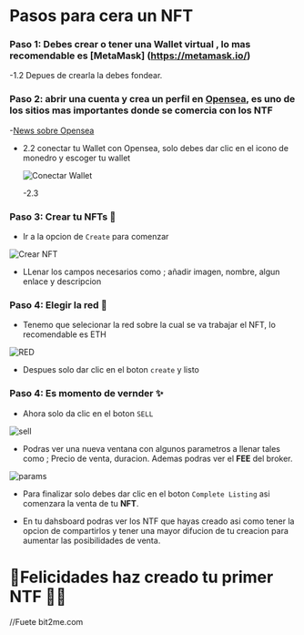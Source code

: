 # Pasos para cera un NFT 

### Paso 1: Debes crear o tener una Wallet virtual , lo mas recomendable es [MetaMask] (https://metamask.io/)
-1.2 Depues de crearla la debes fondear.

### Paso 2: abrir una cuenta y crea un perfil en [Opensea](https://opensea.io/), es uno de los sitios mas importantes donde se comercia con los NTF
-[News sobre Opensea](https://mx.investing.com/news/cryptocurrency-news/aqui-esta-el-ultimo-competidor-de-bayc-en-opensea-en-terminos-de-volumenes-de-venta-2346300)
- 2.2 conectar tu Wallet con Opensea, solo debes dar clic en el icono de monedro y escoger tu wallet

  ![Conectar Wallet](https://academy.bit2me.com/wp-content/uploads/2021/12/crear-nft-opensea-02.webp)
  
  -2.3 
  
### Paso 3: Crear tu NFTs 💭

- Ir a la opcion de `Create` para comenzar

![Crear NFT](https://academy.bit2me.com/wp-content/uploads/2021/12/crear-nft-opensea-07.webp)

- LLenar los campos necesarios como ; añadir imagen, nombre, algun enlace y descripcion

### Paso 4: Elegir la red 🔼

- Tenemo que selecionar la red sobre la cual se va trabajar el NFT, lo recomendable es ETH

![RED](https://academy.bit2me.com/wp-content/uploads/2021/12/crear-nft-opensea-09.webp)

- Despues solo dar clic en el boton `create`  y listo 

### Paso 4: Es momento de vernder ✨

- Ahora solo da clic en el boton `SELL` 

![sell](https://academy.bit2me.com/wp-content/uploads/2021/12/crear-nft-opensea-11.webp)

- Podras ver una nueva ventana con algunos parametros a llenar tales como ; Precio de venta, duracion. Ademas podras ver el **FEE** del broker.

![params](https://academy.bit2me.com/wp-content/uploads/2021/12/crear-nft-opensea-13.webp)

- Para finalizar solo debes dar clic en el boton  `Complete Listing` asi comenzara la venta de tu **NFT**.

- En tu dahsboard podras ver los NTF que hayas creado asi como tener la opcion de compartirlos y tener una mayor difucion de tu creacion para aumentar
  las posibilidades de venta.


# 🎉Felicidades haz creado tu primer **NTF** 🚀🚀


//Fuete bit2me.com
